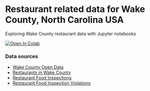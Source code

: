 # Restaurant related data for Wake County, North Carolina USA

Exploring Wake County restaurant data with Jupyter notebooks

[![Open In Colab](https://colab.research.google.com/assets/colab-badge.svg)](https://colab.research.google.com/github/m4thfr34k/restaurant/)

### Data sources

- [Wake County Open Data](https://data.wakegov.com/)
- [Restaurants in Wake County](https://data.wakegov.com/datasets/Wake::restaurants-in-wake-county/explore)
- [Restaurant Food Inspections](https://data.wakegov.com/datasets/Wake::food-inspections/explore)
- [Restaurant Food Inspection Violations](https://data.wakegov.com/datasets/Wake::food-inspection-violations/explore)
